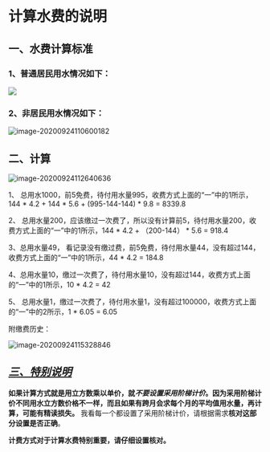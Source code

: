 # 计算水费的说明

## 一、水费计算标准

### 1、普通居民用水情况如下：

![](https://gitee.com/lisydataforwork/imagesforwork/raw/master/images/20200924110147.png)

### 2、非居民用水情况如下：

![image-20200924110600182](https://gitee.com/lisydataforwork/imagesforwork/raw/master/images/20200924110919.png)

## 二、计算

![image-20200924112640636](https://gitee.com/lisydataforwork/imagesforwork/raw/master/images/20200924112640.png)

1、 总用水1000，前5免费，待付用水量995，收费方式上面的“一”中的1所示，144 * 4.2 + 144 * 5.6 + (995-144-144) * 9.8 = 8339.8

2、 总用水量200，应该缴过一次费了，所以没有计算前5，待付用水量200，收费方式上面的“一”中的1所示，144 * 4.2 + （200-144） * 5.6 = 918.4

3、总用水量49， 看记录没有缴过费，前5免费，待付用水量44，没有超过144，收费方式上面的“一”中的1所示，44 * 4.2 = 184.8

4、总用水量10，缴过一次费了，待付用水量10，没有超过144，收费方式上面的“一”中的1所示，10 * 4.2 = 42

5、 总用水量1，缴过一次费了，待付用水量1，没有超过100000，收费方式上面的“一”中的2所示，1 * 6.05 = 6.05



附缴费历史：

![image-20200924115328846](https://gitee.com/lisydataforwork/imagesforwork/raw/master/images/20200924115328.png)



## ***<u>三、特别说明</u>***

**如果计算方式就是用立方数乘以单价，就*不要设置采用阶梯计价*。因为采用阶梯计价不同用水立方数价格不一样，而且如果有跨月会求每个月的平均值用水量，再计算，可能有精读损失。** 我看每一个都设置了采用阶梯计价，请根据需求**核对这部分设置是否正确**。

**计费方式对于计算水费特别重要，请仔细设置核对。**


